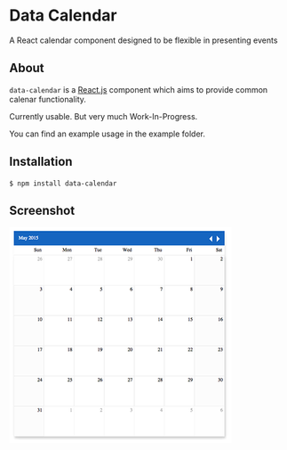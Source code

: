 # Data Calendar
A React calendar component designed to be flexible in presenting events 



## About
`data-calendar` is a [React.js](http://http://facebook.github.io/react/) component which aims to provide common calenar functionality.

Currently usable. But very much Work-In-Progress.

You can find an example usage in the example folder.


## Installation

    $ npm install data-calendar

## Screenshot

![month calendar](https://github.com/yeojz/data-calendar/raw/master/example/screenshot/calendar-month.png)